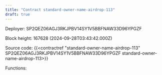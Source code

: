 ```yaml
---
title: "Contract standard-owner-name-airdrop-113"
draft: true
---
```

Deployer: SP2QEZ06AGJ3RKJPBV14SY1V5BBFNAW33D96YPGZF


 



Block height: 167628 (2024-09-28T03:43:42.000Z)

Source code: {{<contractref "standard-owner-name-airdrop-113" SP2QEZ06AGJ3RKJPBV14SY1V5BBFNAW33D96YPGZF standard-owner-name-airdrop-113>}}

Functions:


